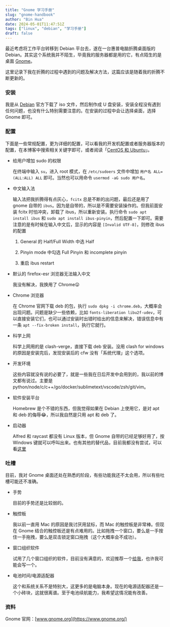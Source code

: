 ```yaml
---
title: "Gnome 学习手册"
slug: "gnome-handbook"
author: "Bin Hua"
date: 2024-05-01T11:47:51Z
tags: ["linux", "debian", "学习手册"]
draft: false
---
```


最近考虑将工作平台转移到 Debian 平台去，遂在一台惠普电脑折腾桌面版的 Debian。其实这个系统我并不陌生，毕竟我的服务器都是用的它，有点陌生的是桌面 [Gnome](https://www.gnome.org/)。

这里记录下我在折腾的过程中遇到的问题及解决方法，这篇应该是随着我的折腾不断更新的。

### 安装

我是从 [Debian](https://debian.org) 官方下载了 iso 文件，然后制作成 U 盘安装，安装全程没有遇到任何问题，也没有什么特别需要注意的。在安装的过程中会让选择桌面，选择 Gnome 即可。

### 配置

下面是一些常规配置，更为详细的配置，可以看我的开发机配置或者服务器版本的配置，在本博客中搜索相关关键字即可，或者阅读「[CentOS 和 Ubuntu](/centos-ubuntu)」。

- 给用户增加 sudo 的权限

  在终端中输入 `su`，进入 root 模式，在 `/etc/sudoers` 文件中增加 `用户名 ALL=(ALL:ALL) ALL` 即可。当然也可以用命令 `usermod -aG sudo 用户名`。

- 中文输入法

  输入法把我折腾得有点灰心，`fcitx` 总是不断的出问题，最后还是用了 gnome 自带的 `ibus`。因为是自带的，所以是不需要安装操作的。但我前面安装 fcitx 时怕冲突，卸载了 ibus，所以重新安装。执行命令 `sudo apt install ibus` 和 `sudo apt install ibus-pinyin`，然后配置一下即可。需要注意的是有时候在输入中文后，显示的内容是 `[Invalid UTF-8]`，则修改 ibus 的配置

  1. General 的 Half/Full Width 中选 Half

  2. Pinyin mode 中勾选 Full Pinyin 和 incomplete pinyin

  3. 重启 ibus restart

- 默认的 firefox-esr 浏览器无法输入中文

  我没有解决，我换用了 Chrome😛

- Chrome 浏览器

  在 Chrome 官网下载 deb 的包，执行 `sudo dpkg -i chrome.deb`，大概率会出现问题。问题是缺少一些依赖，比如 `fonts-liberation libu2f-udev`，可以直接安装它们，也可以通过安装时出错时给出的信息来解决，错误信息中有一条 `apt --fix-broken install`，执行它就行。

- 科学上网

  科学上网用的是 clash-verge，直接下载 deb 安装。没用 clash for windows 的原因是安装完后，发现安装后的 cfw 没有「系统代理」这个选项。

- 开发环境

  这些内容就没有说的必要了，就是一些我在日后开发中会用到的，我以前的博文都有说过。主要是 python/node/c/c++/go/docker/sublimetext/vscode/zsh/git/vim。

- 软件安装平台

  Homebrew 是个不错的东西，但我觉得如果在 Debian 上使用它，是对 apt 和 deb 的侮辱😂，所以我自然是只用 apt 和 deb 了。

- 启动器

  Alfred 和 raycast 都没有 Linux 版本，但 Gnome 自带的已经足够好用了，按 Windows 键就可以呼叫出来。也有其他的替代品，目前我都没有尝试，可以看[这里](https://alternativeto.net/software/alfred/?platform=linux)

### 吐槽

目前，我对 Gnome 桌面还处在熟悉的阶段，有些功能我还不太会用，所以有些吐槽可能还不准确。

- 手势

  目前的手势还是比较弱的。

- 触控板

  我以前一直用 Mac 的原因是我讨厌用鼠标，而 Mac 的触控板是非常棒。但现在 Gnome 结合的触控板还是有点难用的。比如拖拽一个窗口，要么是一手按住一手拖拽，要么是双击锁定窗口拖拽（这个大概率会不成功）。

- 窗口组织软件

  试用了几个窗口组织的软件，目前没有满意的，欢迎推荐一个[给我](mailto:code@tourcoder.com)，也许我可能会写一个。

- 电池时间/电源适配器

  这个和系统关系不是特别大，这更多的是电脑本身。现在的电源适配器还是一个小砖块，这就很离谱。至于电池续航能力，我希望这情况能有改善。


### 资料

Gnome 官网：[www.gnome.org](https://www.gnome.org/)


